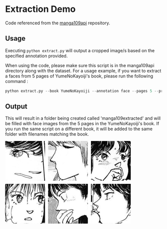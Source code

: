 # Extraction Demo

Code referenced from the [manga109api](https://github.com/manga109/manga109api) repository.

## Usage
Executing `python extract.py` will output a cropped image/s based on the specified annotation provided.

When using the code, please make sure this script is in the manga109api directory along with the dataset. For a usage example, if you want to extract a faces from 5 pages of YumeNoKayoiji's book, please run the following command : 

```python
python extract.py --book YumeNoKayoiji --annotation face --pages 5 --preprocess --size 256
```

## Output
This will result in a folder being created called 'manga109extracted' and will be filled with face images from the 5 pages in the YumeNoKayoiji's book.
If you run the same script on a different book, it will be added to the same folder with filenames matching the book.

![](./out.png)

